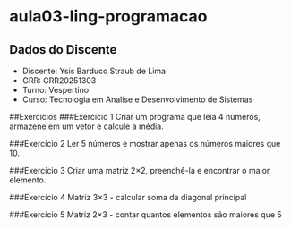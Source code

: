 # aula03-ling-programacao

## Dados do Discente
* Discente: Ysis Barduco Straub de Lima
* GRR: GRR20251303
* Turno: Vespertino
* Curso: Tecnologia em Analise e Desenvolvimento de Sistemas

##Exercícios
###Exercício 1
Criar um programa que leia 4 números, armazene em um vetor e calcule a média.

###Exercício 2
Ler 5 números e mostrar apenas os números maiores que 10.

###Exercício 3
Criar uma matriz 2×2, preenchê-la e encontrar o maior elemento.

###Exercício 4
Matriz 3×3 - calcular soma da diagonal principal

###Exercício 5
Matriz 2×3 - contar quantos elementos são maiores que 5
